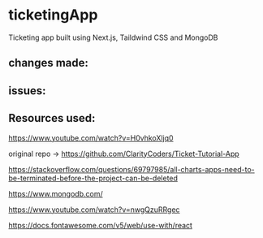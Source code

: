 # ticketingApp
Ticketing app built using Next.js, Taildwind CSS and MongoDB


## changes made:

## issues: 

## Resources used:

https://www.youtube.com/watch?v=H0vhkoXljq0

original repo -> https://github.com/ClarityCoders/Ticket-Tutorial-App


https://stackoverflow.com/questions/69797985/all-charts-apps-need-to-be-terminated-before-the-project-can-be-deleted


https://www.mongodb.com/


https://www.youtube.com/watch?v=nwgQzuRRgec

https://docs.fontawesome.com/v5/web/use-with/react